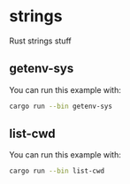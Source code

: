 # strings
Rust strings stuff

## getenv-sys
You can run this example with:
```sh
cargo run --bin getenv-sys
```

## list-cwd
You can run this example with:
```sh
cargo run --bin list-cwd
```
